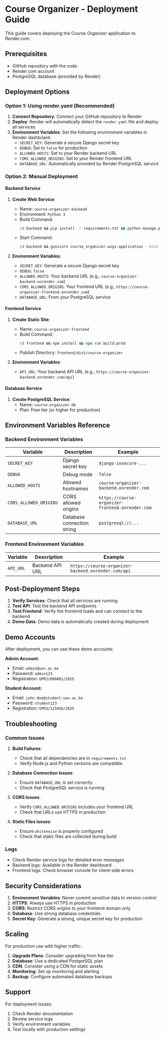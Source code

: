 # Course Organizer - Deployment Guide

This guide covers deploying the Course Organizer application to Render.com.

## Prerequisites

- GitHub repository with the code
- Render.com account
- PostgreSQL database (provided by Render)

## Deployment Options

### Option 1: Using render.yaml (Recommended)

1. **Connect Repository**: Connect your GitHub repository to Render
2. **Deploy**: Render will automatically detect the `render.yaml` file and deploy all services
3. **Environment Variables**: Set the following environment variables in Render dashboard:
   - `SECRET_KEY`: Generate a secure Django secret key
   - `DEBUG`: Set to `false` for production
   - `ALLOWED_HOSTS`: Set to your Render backend URL
   - `CORS_ALLOWED_ORIGINS`: Set to your Render frontend URL
   - `DATABASE_URL`: Automatically provided by Render PostgreSQL service

### Option 2: Manual Deployment

#### Backend Service

1. **Create Web Service**:
   - Name: `course-organizer-backend`
   - Environment: `Python 3`
   - Build Command: 
     ```bash
     cd backend && pip install -r requirements.txt && python manage.py migrate && python manage.py create_uon_law_data
     ```
   - Start Command: 
     ```bash
     cd backend && gunicorn course_organizer.wsgi:application --bind 0.0.0.0:$PORT
     ```

2. **Environment Variables**:
   - `SECRET_KEY`: Generate a secure Django secret key
   - `DEBUG`: `false`
   - `ALLOWED_HOSTS`: Your backend URL (e.g., `course-organizer-backend.onrender.com`)
   - `CORS_ALLOWED_ORIGINS`: Your frontend URL (e.g., `https://course-organizer-frontend.onrender.com`)
   - `DATABASE_URL`: From your PostgreSQL service

#### Frontend Service

1. **Create Static Site**:
   - Name: `course-organizer-frontend`
   - Build Command: 
     ```bash
     cd frontend && npm install && npm run build:prod
     ```
   - Publish Directory: `frontend/dist/course-organizer`

2. **Environment Variables**:
   - `API_URL`: Your backend API URL (e.g., `https://course-organizer-backend.onrender.com/api`)

#### Database Service

1. **Create PostgreSQL Service**:
   - Name: `course-organizer-db`
   - Plan: Free tier (or higher for production)

## Environment Variables Reference

### Backend Environment Variables

| Variable | Description | Example |
|----------|-------------|---------|
| `SECRET_KEY` | Django secret key | `django-insecure-...` |
| `DEBUG` | Debug mode | `false` |
| `ALLOWED_HOSTS` | Allowed hostnames | `course-organizer-backend.onrender.com` |
| `CORS_ALLOWED_ORIGINS` | CORS allowed origins | `https://course-organizer-frontend.onrender.com` |
| `DATABASE_URL` | Database connection string | `postgresql://...` |

### Frontend Environment Variables

| Variable | Description | Example |
|----------|-------------|---------|
| `API_URL` | Backend API URL | `https://course-organizer-backend.onrender.com/api` |

## Post-Deployment Steps

1. **Verify Services**: Check that all services are running
2. **Test API**: Test the backend API endpoints
3. **Test Frontend**: Verify the frontend loads and can connect to the backend
4. **Demo Data**: Demo data is automatically created during deployment

## Demo Accounts

After deployment, you can use these demo accounts:

**Admin Account:**
- Email: `admin@uon.ac.ke`
- Password: `admin123`
- Registration: `GPR3/000001/2025`

**Student Account:**
- Email: `john.doe@student.uon.ac.ke`
- Password: `student123`
- Registration: `GPR3/123456/2025`

## Troubleshooting

### Common Issues

1. **Build Failures**:
   - Check that all dependencies are in `requirements.txt`
   - Verify Node.js and Python versions are compatible

2. **Database Connection Issues**:
   - Ensure `DATABASE_URL` is set correctly
   - Check that PostgreSQL service is running

3. **CORS Issues**:
   - Verify `CORS_ALLOWED_ORIGINS` includes your frontend URL
   - Check that URLs use HTTPS in production

4. **Static Files Issues**:
   - Ensure `whitenoise` is properly configured
   - Check that static files are collected during build

### Logs

- Check Render service logs for detailed error messages
- Backend logs: Available in the Render dashboard
- Frontend logs: Check browser console for client-side errors

## Security Considerations

1. **Environment Variables**: Never commit sensitive data to version control
2. **HTTPS**: Always use HTTPS in production
3. **CORS**: Restrict CORS origins to your frontend domain only
4. **Database**: Use strong database credentials
5. **Secret Key**: Generate a strong, unique secret key for production

## Scaling

For production use with higher traffic:

1. **Upgrade Plans**: Consider upgrading from free tier
2. **Database**: Use a dedicated PostgreSQL plan
3. **CDN**: Consider using a CDN for static assets
4. **Monitoring**: Set up monitoring and alerting
5. **Backup**: Configure automated database backups

## Support

For deployment issues:
1. Check Render documentation
2. Review service logs
3. Verify environment variables
4. Test locally with production settings